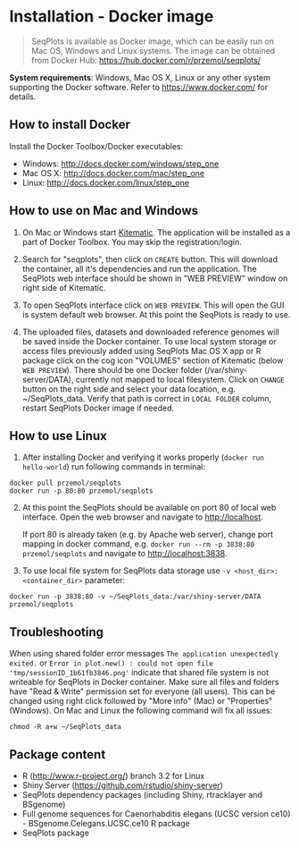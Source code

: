 Installation - Docker image
===========================

> SeqPlots is available as Docker image, which can be easily run on Mac OS, Windows and Linux systems. The image can be obtained from Docker Hub: https://hub.docker.com/r/przemol/seqplots/

**System requirements**: Windows, Mac OS X, Linux or any other system supporting the Docker software. Refer to https://www.docker.com/ for details.


How to install Docker
---------------------

Install the Docker Toolbox/Docker executables:

  * Windows: http://docs.docker.com/windows/step_one
  * Mac OS X: http://docs.docker.com/mac/step_one
  * Linux: http://docs.docker.com/linux/step_one

How to use on Mac and Windows
-----------------------------

1. On Mac or Windows start [Kitematic](https://kitematic.com/). The application will be installed as a part of Docker Toolbox. You may skip the registration/login.

2. Search for "seqplots", then click on `CREATE` button. This will download the container, all it's dependencies and run the application. The SeqPlots web interface should be shown in "WEB PREVIEW" window on right side of Kitematic.

3. To open SeqPlots interface click on `WEB PREVIEW`. This will open the GUI is system default web browser. At this point the SeqPlots is ready to use. 

4. The uploaded files, datasets and downloaded reference genomes will be saved inside the Docker container.
To use local system storage or access files previously added using SeqPlots Mac OS X app or R package click on the cog icon "VOLUMES" section of Kitematic (below `WEB PREVIEW`). There should be one Docker folder (/var/shiny-server/DATA), currently not mapped to local filesystem. Click on `CHANGE` button on the right side and select your data location, e.g. ~/SeqPlots_data. Verify that path is correct in `LOCAL FOLDER` column, restart SeqPlots Docker image if needed.

How to use Linux
----------------

1. After installing Docker and verifying it works properly (`docker run hello-world`) run following commands in terminal:
```
docker pull przemol/seqplots
docker run -p 80:80 przemol/seqplots
```

2. At this point the SeqPlots should be available on port 80 of local web interface. Open the web browser and navigate to [http://localhost](http://localhost). 

    If port 80 is already taken (e.g. by Apache web server), change port mapping in docker command, e.g. `docker run --rm -p 3838:80 przemol/seqplots` and navigate to [http://localhost:3838](http://localhost:3838). 

4. To use local file system for SeqPlots data storage use `-v <host_dir>:<container_dir>` parameter:
```
docker run -p 3838:80 -v ~/SeqPlots_data:/var/shiny-server/DATA przemol/seqplots
```

Troubleshooting
---------------

When using shared folder error messages `The application unexpectedly exited.` or `Error in plot.new() : could not open file 'tmp/sessionID_1b61fb3846.png'` indicate that shared file system is not writeable for SeqPlots in Docker container. Make sure all files and folders have "Read & Write" permission set for everyone (all users). This can be changed using right click followed by "More info" (Mac) or "Properties" (Windows). On Mac and Linux the following command will fix all issues:
```
chmod -R a+w ~/SeqPlots_data
```

Package content
---------------

* R (http://www.r-project.org/) branch 3.2 for Linux
* Shiny Server (https://github.com/rstudio/shiny-server)
* SeqPlots dependency packages (including Shiny, rtracklayer and BSgenome)
* Full genome sequences for Caenorhabditis elegans (UCSC version ce10) - BSgenome.Celegans.UCSC.ce10 R package
* SeqPlots package
